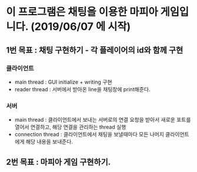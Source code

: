 # 이 프로그램은 채팅을 이용한 마피아 게임입니다. (2019/06/07 에 시작)

## 1번 목표 : 채팅 구현하기 - 각 플레이어의 id와 함께 구현

### **클라이언트**
- main thread : GUI initialize + writing 구현
- reader thread : 서버에서 받아온 line을 채팅창에 print해준다.

### **서버**
- main thread : 클라이언트에서 보내는 서버로의 연결 요청을 받아서 새로운 포트를 열어서 연결하고, 해당 연결을 관리하는 thread 실행
- connection thread : 클라이언트에서 채팅을 보낼때마다 모든 나머지 클라이언트에게 해당 내용을 보내준다.

## 2번 목표 : 마피아 게임 구현하기.